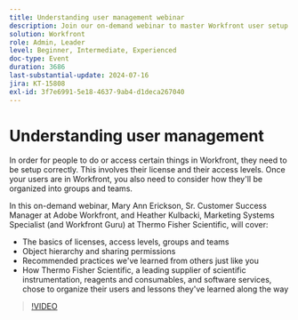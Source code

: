 ```yaml
---
title: Understanding user management webinar
description: Join our on-demand webinar to master Workfront user setup and organization. Learn from Thermo Fisher Scientific and Adobe Workfront experts about licenses, access levels, groups, teams, object hierarchy, sharing permissions, and best practices for effective user management.
solution: Workfront
role: Admin, Leader
level: Beginner, Intermediate, Experienced
doc-type: Event
duration: 3686
last-substantial-update: 2024-07-16
jira: KT-15808
exl-id: 3f7e6991-5e18-4637-9ab4-d1deca267040
---
```

# Understanding user management

In order for people to do or access certain things in Workfront, they need to be setup correctly. This involves their license and their access levels. Once your users are in Workfront, you also need to consider how they'll be organized into groups and teams.  

In this on-demand webinar, Mary Ann Erickson, Sr. Customer Success Manager at Adobe Workfront, and Heather Kulbacki, Marketing Systems Specialist (and Workfront Guru) at Thermo Fisher Scientific, will cover:

* The basics of licenses, access levels, groups and teams 
* Object hierarchy and sharing permissions
* Recommended practices we've learned from others just like you  
* How Thermo Fisher Scientific, a leading supplier of scientific instrumentation, reagents and consumables, and software services, chose to organize their users and lessons they've learned along the way

>[!VIDEO](https://video.tv.adobe.com/v/3431001/?learn=on)
